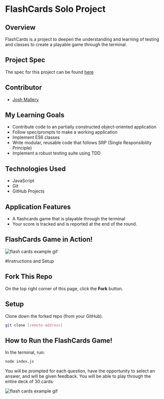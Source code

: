 # FlashCards Solo Project

## Overview
FlashCards is a project to deepen the understanding and learning of testing and classes to create a playable game through the terminal.

## Project Spec
The spec for this project can be found [here](https://frontend.turing.edu/projects/flash-cards.html)

## Contributor
* [Josh Mallery](https://github.com/JoshMallery)

## My Learning Goals
 - Contribute code to an partially constructed object-oriented application
 - Follow spec/prompts to make a working application
 - Implement ES6 classes
 - Write modular, reusable code that follows SRP (Single Responsibility Principle)
 - Implement a robust testing suite using TDD

## Technologies Used
* JavaScript
* Git
* GitHub Projects

## Application Features

* A flashcards game that is playable through the terminal
* Your score is tracked and is reported at the end of the round.


## FlashCards Game in Action!
![flash cards example gif]()

#Instructions and Setup

## Fork This Repo

On the top right corner of this page, click the **Fork** button.

## Setup

Clone down the forked repo (from your GitHub).

```bash
git clone [remote-address]
```

## How to Run the FlashCards Game!

In the terminal, run:

```bash
node index.js
```

You will be prompted for each question, have the opportunity to select an answer, and will be given feedback. You will be able to play through the entire deck of 30 cards:

![flash cards example gif]()
